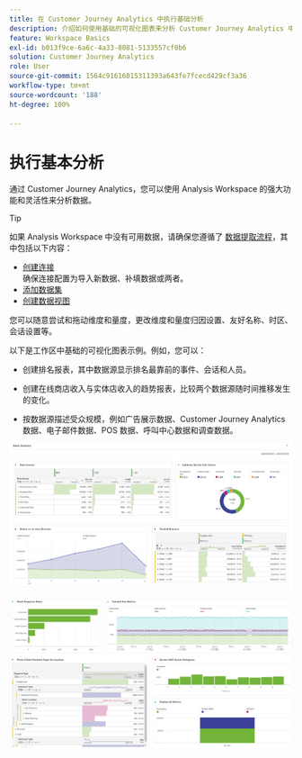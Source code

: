 ```yaml
---
title: 在 Customer Journey Analytics 中执行基础分析
description: 介绍如何使用基础的可视化图表来分析 Customer Journey Analytics 中的数据
feature: Workspace Basics
exl-id: b013f9ce-6a6c-4a33-8081-5133557cf0b6
solution: Customer Journey Analytics
role: User
source-git-commit: 1564c91616015311393a643fe7fcecd429cf3a36
workflow-type: tm+mt
source-wordcount: '188'
ht-degree: 100%

---
```


# 执行基本分析

通过 Customer Journey Analytics，您可以使用 Analysis Workspace 的强大功能和灵活性来分析数据。

>[!TIP]
>
>如果 Analysis Workspace 中没有可用数据，请确保您遵循了 [数据提取流程](/help/data-ingestion/data-ingestion.md)，其中包括以下内容：<ul><li>[创建连接](/help/connections/create-connection.md#create-and-configure-the-connection) </br>确保连接配置为导入新数据、补填数据或两者。</li><li>[添加数据集](/help/connections/create-connection.md#add-and-configure-datasets)</li><li>[创建数据视图](/help/data-views/create-dataview.md)</li></ul>

您可以随意尝试和拖动维度和量度，更改维度和量度归因设置、友好名称、时区、会话设置等。

以下是工作区中基础的可视化图表示例。例如，您可以：

* 创建排名报表，其中数据源显示排名最靠前的事件、会话和人员。

* 创建在线商店收入与实体店收入的趋势报表，比较两个数据源随时间推移发生的变化。

* 按数据源描述受众规模，例如广告展示数据、Customer Journey Analytics 数据、电子邮件数据、POS 数据、呼叫中心数据和调查数据。

![基本分析图表的可视化示例。 ](assets/cja-basic-analysis.png)

![更多基本分析图表可视化示例](assets/cja-basic-analysis2.png)
